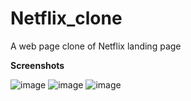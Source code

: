 # Netflix_clone
A web page clone of Netflix landing page 

**Screenshots**

![image](https://github.com/harikrishhnan/netflix_clone/assets/120176900/13309cd6-ac5c-4c5f-888e-6c3e626e4e8f)
![image](https://github.com/harikrishhnan/netflix_clone/assets/120176900/1731d11d-bb89-473b-b164-9d1151c3b42c)
![image](https://github.com/harikrishhnan/netflix_clone/assets/120176900/85abac0b-6edd-44ae-8e2d-56b1aca47aba)
